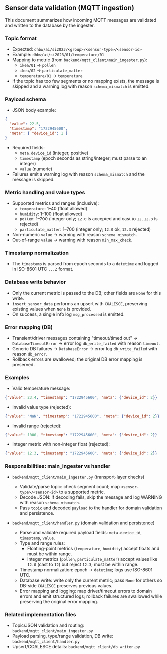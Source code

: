 ## Sensor data validation (MQTT ingestion)

This document summarizes how incoming MQTT messages are validated and written to the database by the ingester.

### Topic format
- Expected: `dhbw/ai/si2023/<group>/<sensor-type>/<sensor-id>`
- Example: `dhbw/ai/si2023/01/temperature/01`
- Mapping to metric (from `backend/mqtt_client/main_ingester.py`):
  - `ikea/01` → `pollen`
  - `ikea/02` → `particulate_matter`
  - `temperature/01` → `temperature`
- If the topic has too few segments or no mapping exists, the message is skipped and a warning log with reason `schema_mismatch` is emitted.

### Payload schema
- JSON body example:
```json
{
  "value": 22.5,
  "timestamp": "1722945600",
  "meta": { "device_id": 1 }
}
```
- Required fields:
  - `meta.device_id` (integer, positive)
  - `timestamp` (epoch seconds as string/integer; must parse to an integer)
  - `value` (numeric)
- Failures emit a warning log with reason `schema_mismatch` and the message is skipped.

### Metric handling and value types
- Supported metrics and ranges (inclusive):
  - `temperature`: 1–40 (float allowed)
  - `humidity`: 1–100 (float allowed)
  - `pollen`: 1–700 (integer only; `12.0` is accepted and cast to `12`, `12.3` is rejected)
  - `particulate_matter`: 1–700 (integer only; `12.0` ok, `12.3` rejected)
- Non-numeric `value` → warning with reason `schema_mismatch`.
- Out-of-range `value` → warning with reason `min_max_check`.

### Timestamp normalization
- The `timestamp` is parsed from epoch seconds to a `datetime` and logged in ISO-8601 UTC `...Z` format.

### Database write behavior
- Only the current metric is passed to the DB; other fields are `None` for this write.
- `insert_sensor_data` performs an upsert with `COALESCE`, preserving existing values when `None` is provided.
- On success, a single info log `msg_processed` is emitted.

### Error mapping (DB)
- Transient/driver messages containing "timeout/timed out" → `DatabaseTimeoutError` → error log `db_write_failed` with reason `timeout`.
- Generic DB failures → `DatabaseError` → error log `db_write_failed` with reason `db_error`.
- Rollback errors are swallowed; the original DB error mapping is preserved.

### Examples
- Valid temperature message:
```json
{"value": 23.4, "timestamp": "1722945600", "meta": {"device_id": 2}}
```
- Invalid value type (rejected):
```json
{"value": "NaN", "timestamp": "1722945600", "meta": {"device_id": 2}}
```
- Invalid range (rejected):
```json
{"value": 1000, "timestamp": "1722945600", "meta": {"device_id": 2}}
```
- Integer metric with non-integer float (rejected):
```json
{"value": 12.3, "timestamp": "1722945600", "meta": {"device_id": 2}}
```

### Responsibilities: main_ingester vs handler
- `backend/mqtt_client/main_ingester.py` (transport-layer checks)
  - Validate/parse topic: check segment count; map `<sensor-type>/<sensor-id>` to a supported metric.
  - Decode JSON: if decoding fails, skip the message and log WARNING with reason `schema_mismatch`.
  - Pass `topic` and decoded `payload` to the handler for domain validation and persistence.

- `backend/mqtt_client/handler.py` (domain validation and persistence)
  - Parse and validate required payload fields: `meta.device_id`, `timestamp`, `value`.
  - Type and range rules:
    - Floating-point metrics (`temperature`, `humidity`) accept floats and must be within range.
    - Integer metrics (`pollen`, `particulate_matter`) accept values like `12.0` (cast to `12`) but reject `12.3`; must be within range.
  - Timestamp normalization: epoch → `datetime`; logs use ISO-8601 UTC.
  - Database write: write only the current metric; pass `None` for others so DB-side `COALESCE` preserves previous values.
  - Error mapping and logging: map driver/timeout errors to domain errors and emit structured logs; rollback failures are swallowed while preserving the original error mapping.

### Related implementation files
- Topic/JSON validation and routing: `backend/mqtt_client/main_ingester.py`
- Payload parsing, type/range validation, DB write: `backend/mqtt_client/handler.py`
- Upsert/COALESCE details: `backend/mqtt_client/db_writer.py`
